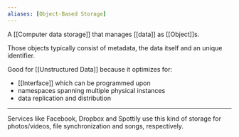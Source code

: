 ```yaml
---
aliases: [Object-Based Storage]
---
```


A [[Computer data storage]] that manages [[data]] as [[Object]]s.

Those objects typically consist of metadata, the data itself and an unique identifier.

Good for [[Unstructured Data]] because it optimizes for:

- [[Interface]] which can be programmed upon
- namespaces spanning multiple physical instances
- data replication and distribution

----

Services like Facebook, Dropbox and Spottily use this kind of storage for photos/videos, file synchronization and songs, respectively.